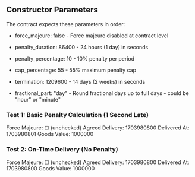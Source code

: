 ## Constructor Parameters

The contract expects these parameters in order:

- force_majeure: false - Force majeure disabled at contract level

- penalty_duration: 86400 - 24 hours (1 day) in seconds
- penalty_percentage: 10 - 10% penalty per period
- cap_percentage: 55 - 55% maximum penalty cap
- termination: 1209600 - 14 days (2 weeks) in seconds
- fractional_part: "day" - Round fractional days up to full days - could be "hour" or "minute"

### Test 1: Basic Penalty Calculation (1 Second Late)

Force Majeure: ☐ (unchecked)
Agreed Delivery: 1703980800
Delivered At: 1703980801
Goods Value: 1000000

### Test 2: On-Time Delivery (No Penalty)

Force Majeure: ☐ (unchecked)
Agreed Delivery: 1703980800
Delivered At: 1703980800
Goods Value: 1000000




